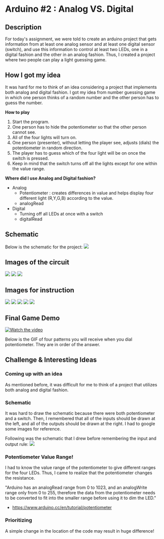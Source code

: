 # Arduino #2 : Analog VS. Digital

## Description 
For today's assignment, we were told to create an arduino project that gets information from at least one analog sensor and at least one digital sensor (switch), and use this information to control at least two LEDs, one in a digital fashion and the other in an analog fashion.
Thus, I created a project where two people can play a light guessing game.

## How I got my idea
It was hard for me to think of an idea considering a project that implements both analog and digital fashion.
I got my idea from number guessing game in which one person thinks of a random number and the other person has to guess the number.

**How to play**

1) Start the program.
2) One person has to hide the potentiometer so that the other person cannot see.
3) All of the four lights will turn on.
4) One person (presenter), without letting the player see, adjusts (dials) the potentiometer in random direction.
5) The player has to guess which of the four light will be on once the switch is pressed. 
6) Keep in mind that the switch turns off all the lights except for one within the value range.

**Where did I use Analog and Digital fashion?**
- Analog
  - Potentiometer : creates differences in value and helps display four different light (R,Y,G,B) according to the value.
  - analogRead
- Digital
  - Turning off all LEDs at once with a switch
  - digitalRead
    
    
## Schematic
Below is the schematic for the project:
![](Images/schematic.jpeg)


## Images of the circuit
![](Images/circuit1.jpeg)
![](Images/circuit2.jpeg)
![](Images/circuit3.jpeg)

## Images for instruction
![](Images/start.jpeg)
![](Images/red.jpeg)
![](Images/yellow.jpeg)
![](Images/green.jpeg)
![](Images/blue.jpeg)


## Final Game Demo

[![Watch the video](Images/youtubeimage.png)](https://youtu.be/YMRoeIXkoDQ)

Below is the GIF of four patterns you will receive when you dial potentiometer. 
They are in order of the answer. 


## Challenge & Interesting Ideas 

### Coming up with an idea
As mentioned before, it was difficult for me to think of a project that utilizes both analog and digital fashion.

### Schematic
It was hard to draw the schematic because there were both potentiometer and a switch.
Then, I remembered that all of the inputs should be drawn at the left, and all of the outputs should be drawn at the right.
I had to google some images for reference.

Following was the schematic that I drew before remembering the input and output rule:
![](Images/wrongschematic.jpeg)



### Potentiometer Value Range!
I had to know the value range of the potentiometer to give different ranges for the four LEDs.
Thus, I came to realize that the potentiometer changes the resistance.

"Arduino has an analogRead range from 0 to 1023, and an analogWrite range only from 0 to 255, therefore the data from the potentiometer needs to be converted to fit into the smaller range before using it to dim the LED."
- https://www.arduino.cc/en/tutorial/potentiometer

### Prioritizing
A simple change in the location of the code may result in huge difference!

